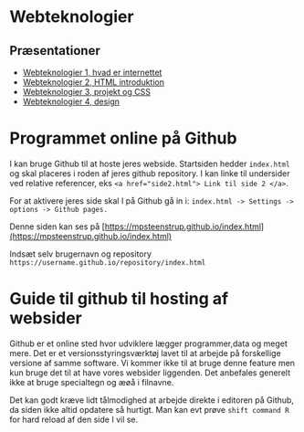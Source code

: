 # Webteknologier


## Præsentationer
* [Webteknologier 1, hvad er internettet](/filer/Webteknologier1.pdf)
* [Webteknologier 2, HTML introduktion](/filer/Webteknologier2.pdf)
* [Webteknologier 3, projekt og CSS](/filer/Webteknologier3.pdf)
* [Webteknologier 4, design](/filer/Webteknologier4.pdf)

# Programmet online på Github

I kan bruge Github til at hoste jeres webside. Startsiden hedder ```index.html``` og skal placeres i roden af jeres github repository. I kan linke til undersider ved relative referencer, eks ```<a href="side2.html"> Link til side 2 </a>```.

For at aktivere jeres side skal I på Github gå in i:
```index.html -> Settings -> options -> Github pages.```

Denne siden kan ses på
[https://mpsteenstrup.github.io/index.html](https://mpsteenstrup.github.io/index.html)

Indsæt selv brugernavn og repository
```https://username.github.io/repository/index.html```




# Guide til github til hosting af websider

Github er et online sted hvor udviklere lægger programmer,data og meget mere. Det er et versionsstyringsværktøj lavet til at arbejde på forskellige versione af samme software. Vi kommer ikke til at bruge denne feature men kun bruge
det til at have vores websider liggenden.
Det anbefales generelt ikke at bruge specialtegn og æøå i filnavne.

Det kan godt kræve lidt tålmodighed at arbejde direkte i editoren på Github, da siden ikke altid opdatere så hurtigt. Man kan evt prøve ```shift command R``` for hard reload af den side I vil se.
